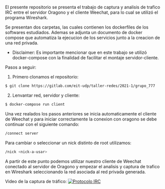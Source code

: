 El presente repositorio se presenta el trabajo de captura y analisis de trafico IRC entre el servidor Oragono y el cliente Weechat, para lo cual se utilizó  el programa Wireshark.

Se presentan dos carpetas, las cuales contienen los dockerfiles de los softwares estudiados. Ademas se adjunta un documento de docker compose que automatiza la ejecucion de los servicios junto a la creacion de una red privada.

- Disclaimer: Es importante mencionar que en este trabajo se utilizó docker-compose con la finalidad de facilitar el montaje servidor-cliente.

Pasos a seguir:

1. Primero clonamos el repositorio:
```sh
$ git clone https://gitlab.com/eit-udp/taller-redes/2021-1/grupo_777
```

2. Lenvantar red, servidor y cliente:

```sh
$ docker-compose run client
```

Una vez realados los pasos anteriores se inicia automaticamente el cliente de Weechat y para iniciar correctamente la conexion con oragono se debe continuar con el siguiente comando:
```sh
/connect server
```

Para cambiar o seleccionar un nick distinto de root utilizamos:

```sh
/nick <nick-a-usar>
```

A partir de este punto podemos utilizar nuestro cliente de Weechat conectado al servidor de Oragono y empezar el analisis y captura de trafico en Wireshark seleccionando la red asociada al red privada generada.



Video de la captura de tráfico:
[![Protocolo IRC](http://img.youtube.com/vi/8dNjg6tq-zI/0.jpg)](http://www.youtube.com/watch?v=8dNjg6tq-zI "Protocolo IRC")
